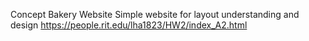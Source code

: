 Concept Bakery Website
Simple website for layout understanding and design
https://people.rit.edu/lha1823/HW2/index_A2.html